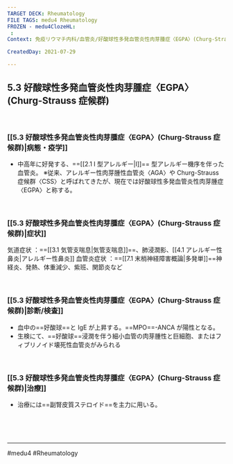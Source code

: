 ```yaml
---
TARGET DECK: Rheumatology
FILE TAGS: medu4 Rheumatology
FROZEN - medu4ClozeHL:
 : 
Context: 免疫リウマチ内科/血管炎/好酸球性多発血管炎性肉芽腫症〈EGPA〉(Churg-Strauss 症候群)

CreatedDay: 2021-07-29

---
```


## 5.3 好酸球性多発血管炎性肉芽腫症〈EGPA〉(Churg-Strauss 症候群)


<br>

### [[5.3 好酸球性多発血管炎性肉芽腫症〈EGPA〉(Churg-Strauss 症候群)|病態・疫学]]
* 中高年に好発する、==[[2.1 I 型アレルギー|I]]== 型アレルギー機序を伴った血管炎。
※従来、アレルギー性肉芽腫性血管炎〈AGA〉や Churg-Strauss 症候群〈CSS〉と呼ばれてきたが、現在では好酸球性多発血管炎性肉芽腫症〈EGPA〉と称する。
<!--ID: 1627801028066-->


<br>

### [[5.3 好酸球性多発血管炎性肉芽腫症〈EGPA〉(Churg-Strauss 症候群)|症状]]
気道症状
：==[[3.1 気管支喘息|気管支喘息]]==、肺浸潤影、[[4.1 アレルギー性鼻炎|アレルギー性鼻炎]]
血管炎症状
：==[[7.1 末梢神経障害概論|多発単]]==神経炎、発熱、体重減少、紫班、関節炎など
<!--ID: 1627801028072-->



<br>

### [[5.3 好酸球性多発血管炎性肉芽腫症〈EGPA〉(Churg-Strauss 症候群)|診断/検査]]
* 血中の==好酸球==と IgE が上昇する。==MPO==-ANCA が陽性となる。
* 生検にて、==好酸球==浸潤を伴う細小血管の肉芽腫性と巨細胞、またはフィブリノイド壊死性血管炎がみられる
<!--ID: 1627801028077-->


<br>

### [[5.3 好酸球性多発血管炎性肉芽腫症〈EGPA〉(Churg-Strauss 症候群)|治療]]
* 治療には==副腎皮質ステロイド==を主力に用いる。
 
<!--ID: 1627801028083-->


<br><br><br>

---
#medu4 #Rheumatology 
